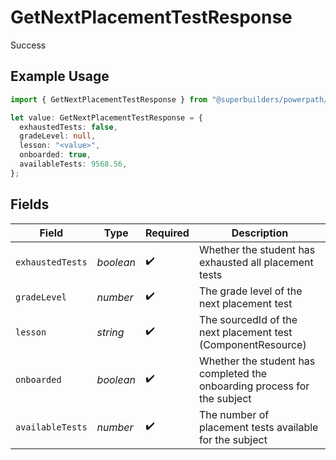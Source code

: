 # GetNextPlacementTestResponse

Success

## Example Usage

```typescript
import { GetNextPlacementTestResponse } from "@superbuilders/powerpath/models/operations";

let value: GetNextPlacementTestResponse = {
  exhaustedTests: false,
  gradeLevel: null,
  lesson: "<value>",
  onboarded: true,
  availableTests: 9568.56,
};
```

## Fields

| Field                                                                    | Type                                                                     | Required                                                                 | Description                                                              |
| ------------------------------------------------------------------------ | ------------------------------------------------------------------------ | ------------------------------------------------------------------------ | ------------------------------------------------------------------------ |
| `exhaustedTests`                                                         | *boolean*                                                                | :heavy_check_mark:                                                       | Whether the student has exhausted all placement tests                    |
| `gradeLevel`                                                             | *number*                                                                 | :heavy_check_mark:                                                       | The grade level of the next placement test                               |
| `lesson`                                                                 | *string*                                                                 | :heavy_check_mark:                                                       | The sourcedId of the next placement test (ComponentResource)             |
| `onboarded`                                                              | *boolean*                                                                | :heavy_check_mark:                                                       | Whether the student has completed the onboarding process for the subject |
| `availableTests`                                                         | *number*                                                                 | :heavy_check_mark:                                                       | The number of placement tests available for the subject                  |